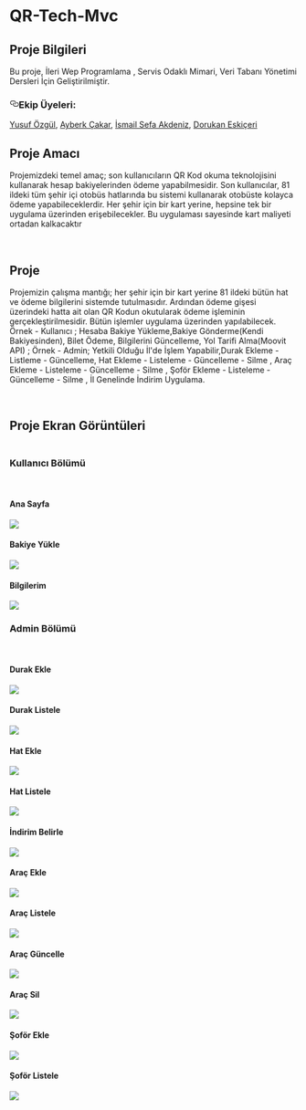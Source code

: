  
# QR-Tech-Mvc
<h2>
  Proje Bilgileri
  </h2>
  <p>Bu proje, İleri Wep Programlama , Servis Odaklı Mimari, Veri Tabanı Yönetimi Dersleri İçin Geliştirilmiştir.
 <h3><a id="user-content-ekip-üyeleri" class="anchor" aria-hidden="true" href="#ekip-üyeleri"><svg class="octicon octicon-link" viewBox="0 0 16 16" version="1.1" width="16" height="16" aria-hidden="true"><path fill-rule="evenodd" d="M4 9h1v1H4c-1.5 0-3-1.69-3-3.5S2.55 3 4 3h4c1.45 0 3 1.69 3 3.5 0 1.41-.91 2.72-2 3.25V8.59c.58-.45 1-1.27 1-2.09C10 5.22 8.98 4 8 4H4c-.98 0-2 1.22-2 2.5S3 9 4 9zm9-3h-1v1h1c1 0 2 1.22 2 2.5S13.98 12 13 12H9c-.98 0-2-1.22-2-2.5 0-.83.42-1.64 1-2.09V6.25c-1.09.53-2 1.84-2 3.25C6 11.31 7.55 13 9 13h4c1.45 0 3-1.69 3-3.5S14.5 6 13 6z"></path></svg></a>Ekip Üyeleri:</h3>

<p><a href="https://github.com/yusufozgul">Yusuf Özgül</a>,
<a href="https://github.com/AyberkCakar">Ayberk Çakar</a>,
<a href="https://github.com/SefaAkdeniz">İsmail Sefa Akdeniz</a>,
<a href="https://github.com/DorukanE">Dorukan Eskiçeri</a></p>  

  <h2>
  Proje Amacı
  </h2>
  <p>Projemizdeki temel amaç; son kullanıcıların QR Kod okuma teknolojisini kullanarak hesap bakiyelerinden ödeme yapabilmesidir.
 Son kullanıcılar, 81 ildeki tüm şehir içi otobüs hatlarında bu sistemi kullanarak otobüste kolayca ödeme yapabileceklerdir.
 Her şehir için bir kart yerine, hepsine tek bir uygulama üzerinden erişebilecekler.
Bu uygulaması sayesinde kart maliyeti ortadan kalkacaktır

</p>
  <br>

  <h2>
  Proje
  </h2>
  <p>Projemizin çalışma mantığı; her şehir için bir kart yerine 81 ildeki bütün hat ve ödeme bilgilerini sistemde tutulmasıdır.
 Ardından ödeme gişesi üzerindeki hatta ait olan QR Kodun okutularak ödeme işleminin gerçekleştirilmesidir. Bütün işlemler uygulama üzerinden yapılabilecek.
 Örnek - Kullanıcı ; Hesaba Bakiye Yükleme,Bakiye Gönderme(Kendi Bakiyesinden), Bilet Ödeme, Bilgilerini Güncelleme, Yol Tarifi Alma(Moovit API) ; 
 Örnek - Admin; Yetkili Olduğu İl'de İşlem Yapabilir,Durak Ekleme - Listleme - Güncelleme, Hat Ekleme - Listeleme - Güncelleme - Silme , Araç Ekleme - Listeleme - Güncelleme - Silme , Şoför Ekleme - Listeleme - Güncelleme - Silme ,
 İl Genelinde İndirim Uygulama.


</p>
  <br>

  <h2>
  Proje Ekran Görüntüleri
  </h2>
     <h3>
    <br>
  Kullanıcı Bölümü
  </h3>
  <br>
  <h4>
  Ana Sayfa
  </h4>
  <img src="https://github.com/AyberkCakar/QR-Tech-Mvc/blob/master/ss/2.PNG">

  <h4>
  Bakiye Yükle
  </h4>
    <img src="https://github.com/AyberkCakar/QR-Tech-Mvc/blob/master/ss/14.PNG">
        <br>
  <h4>
  Bilgilerim
  </h4>
    <img src="https://github.com/AyberkCakar/QR-Tech-Mvc/blob/master/ss/15.PNG">
     <br>
  <h3>
  Admin Bölümü
  </h3>
  <br>
  <h4>
Durak Ekle
</h4>
    <img src="https://github.com/AyberkCakar/QR-Tech-Mvc/blob/master/ss/4.PNG">
       <br>
         <h4>

  <h4>
Durak Listele
  </h4>
    <img src="https://github.com/AyberkCakar/QR-Tech-Mvc/blob/master/ss/5.PNG">
  <h4>

  <h4>
Hat Ekle  </h4>
    <img src="https://github.com/AyberkCakar/QR-Tech-Mvc/blob/master/ss/3.PNG">

  <h4>
  Hat Listele
  </h4>
    <img src="https://github.com/AyberkCakar/QR-Tech-Mvc/blob/master/ss/1.PNG">


<h4>
 İndirim Belirle 
</h4>
    <img src="https://github.com/AyberkCakar/QR-Tech-Mvc/blob/master/ss/6.PNG">
        <br>
        <h4>
Araç Ekle  </h4>
    <img src="https://github.com/AyberkCakar/QR-Tech-Mvc/blob/master/ss/7.PNG">
        <br>
                <h4>
Araç Listele  </h4>
    <img src="https://github.com/AyberkCakar/QR-Tech-Mvc/blob/master/ss/8.PNG">
        <br>
                <h4>
Araç Güncelle  </h4>
    <img src="https://github.com/AyberkCakar/QR-Tech-Mvc/blob/master/ss/9.PNG">
        <br>
                <h4>
Araç Sil  </h4>
    <img src="https://github.com/AyberkCakar/QR-Tech-Mvc/blob/master/ss/10.PNG">
        <br>
                <h4>
Şoför Ekle  </h4>
    <img src="https://github.com/AyberkCakar/QR-Tech-Mvc/blob/master/ss/12.PNG">
        <br>        <h4>
Şoför Listele  </h4>
    <img src="https://github.com/AyberkCakar/QR-Tech-Mvc/blob/master/ss/11.PNG">
        <br>
